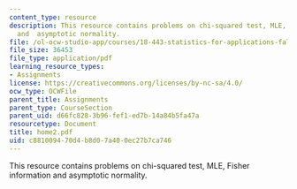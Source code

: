 ```yaml
---
content_type: resource
description: This resource contains problems on chi-squared test, MLE, Fisher information
  and  asymptotic normality.
file: /ol-ocw-studio-app/courses/18-443-statistics-for-applications-fall-2006/c881009470d4b8d07a400ec27b7ca746_home2.pdf
file_size: 36453
file_type: application/pdf
learning_resource_types:
- Assignments
license: https://creativecommons.org/licenses/by-nc-sa/4.0/
ocw_type: OCWFile
parent_title: Assignments
parent_type: CourseSection
parent_uid: d66fc828-3b96-fef1-ed7b-14a84b5fa47a
resourcetype: Document
title: home2.pdf
uid: c8810094-70d4-b8d0-7a40-0ec27b7ca746
---
```

This resource contains problems on chi-squared test, MLE, Fisher information and  asymptotic normality.